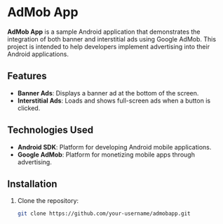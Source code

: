 # AdMob App

**AdMob App** is a sample Android application that demonstrates the integration of both banner and interstitial ads using Google AdMob. This project is intended to help developers implement advertising into their Android applications.

## Features

- **Banner Ads**: Displays a banner ad at the bottom of the screen.
- **Interstitial Ads**: Loads and shows full-screen ads when a button is clicked.

## Technologies Used

- **Android SDK**: Platform for developing Android mobile applications.
- **Google AdMob**: Platform for monetizing mobile apps through advertising.

## Installation

1. Clone the repository:
   ```bash
   git clone https://github.com/your-username/admobapp.git

